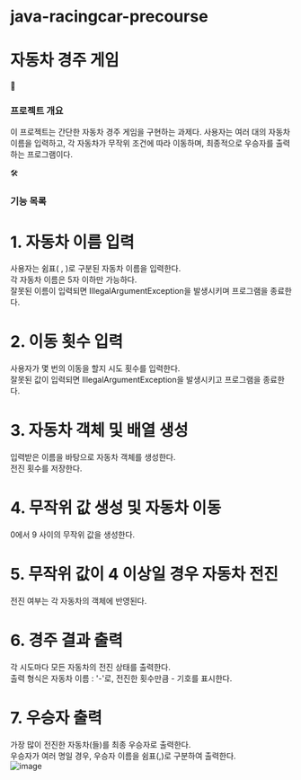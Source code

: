 # java-racingcar-precourse




# 자동차 경주 게임
📌 
### 프로젝트 개요
이 프로젝트는 간단한 자동차 경주 게임을 구현하는 과제다. 사용자는 여러 대의 자동차 이름을 입력하고, 각 자동차가 무작위 조건에 따라 이동하며, 최종적으로 우승자를 출력하는 프로그램이다.

🛠 
### 기능 목록
# 1. 자동차 이름 입력<br/> 
   사용자는 쉼표( , )로 구분된 자동차 이름을 입력한다.<br/>
   각 자동차 이름은 5자 이하만 가능하다.<br/>
   잘못된 이름이 입력되면 IllegalArgumentException을 발생시키며 프로그램을 종료한다.<br/>

# 2. 이동 횟수 입력<br/> 
   사용자가 몇 번의 이동을 할지 시도 횟수를 입력한다.<br/>
   잘못된 값이 입력되면 IllegalArgumentException을 발생시키고 프로그램을 종료한다.<br/>
   
# 3. 자동차 객체 및 배열 생성<br/>
   입력받은 이름을 바탕으로 자동차 객체를 생성한다.<br/>
   전진 횟수를 저장한다.<br/>

# 4. 무작위 값 생성 및 자동차 이동<br/>
   0에서 9 사이의 무작위 값을 생성한다.<br/>

# 5. 무작위 값이 4 이상일 경우 자동차 전진<br/>
   전진 여부는 각 자동차의 객체에 반영된다.<br/>

# 6. 경주 결과 출력<br/>
   각 시도마다 모든 자동차의 전진 상태를 출력한다.<br/>
   출력 형식은 자동차 이름 : '-'로, 전진한 횟수만큼 - 기호를 표시한다.<br/>

# 7. 우승자 출력<br/>
   가장 많이 전진한 자동차(들)를 최종 우승자로 출력한다.<br/>
   우승자가 여러 명일 경우, 우승자 이름을 쉼표(,)로 구분하여 출력한다.<br/>
![image](https://github.com/user-attachments/assets/f006cce6-cb10-49a1-90cd-669419c1fcb4)
